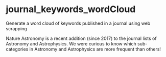 # journal_keywords_wordCloud
Generate a word cloud of keywords published in a journal using web scrapping

Nature Astronomy is a recent addition (since 2017) to the journal lists of Astronomy and Astrophysics. We were curious to know which sub-categories in Astronomy and Astrophysics are more frequent than others!
